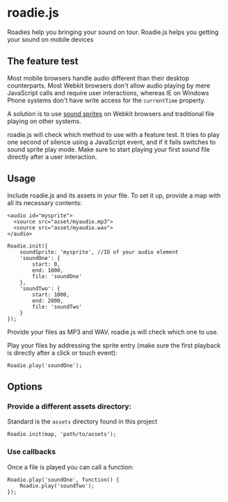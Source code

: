 roadie.js
=========

Roadies help you bringing your sound on tour. Roadie.js helps you getting your sound on mobile devices

## The feature test

Most mobile browsers handle audio different than their desktop counterparts. Most Webkit browsers
don't allow audio playing by mere JavaScript calls and require user interactions, whereas IE on
Windows Phone systems don't have write access for the `currentTime` property.

A solution is to use [sound sprites](http://www.fettblog.eu/blog/2012/04/08/html5-audio-on-mobile-devices/)
on Webkit browsers and traditional file playing on other systems.

roadie.js will check which method to use with a feature test. It tries to play one second of silence using a
JavaScript event, and if it fails switches to sound sprite play mode. Make sure to start playing your first
sound file directly after a user interaction.

## Usage

Include roadie.js and its assets in your file. To set it up, provide a map with all its necessary contents:

```
<audio id="mysprite">
  <source src="asset/myaudio.mp3">
  <source src="asset/myaudio.wav">
</audio>
```

```
Roadie.init({
    soundSprite: 'mysprite', //ID of your audio element
    'soundOne': {
        start: 0,
        end: 1000,
        file: 'soundOne'
    },
    'soundTwo': {
        start: 1000,
        end: 2000,
        file: 'soundTwo'
    }
});
```

Provide your files as MP3 and WAV. roadie.js will check which one to use.

Play your files by addressing the sprite entry (make sure the first playback is directly after a click or touch event):

```
Roadie.play('soundOne');
```

## Options

### Provide a different assets directory:

Standard is the `assets` directory found in this project

```
Roadie.init(map, 'path/to/assets');
```

### Use callbacks

Once a file is played you can call a function:

```
Roadie.play('soundOne', function() {
    Roadie.play('soundTwo');
});
```
